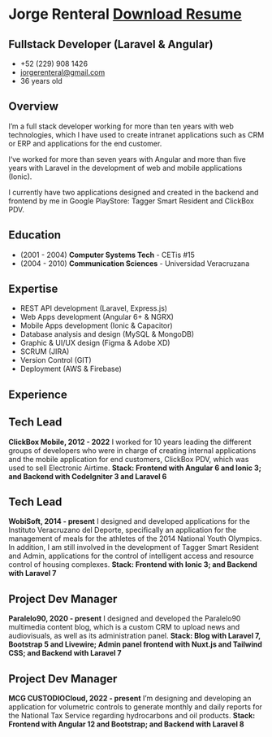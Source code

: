 # Jorge Renteral [Download Resume](https://github.com/jorgerenteral/resume/raw/main/Jorge%20Renteral%20-%20Resume%20(2022).pdf)
## Fullstack Developer (Laravel & Angular)
- +52 (229) 908 1426
- jorgerenteral@gmail.com
- 36 years old

## Overview
I’m a full stack developer working for more than ten years with web technologies, which I have used to create intranet applications such as CRM or ERP and applications for the end customer.

I‘ve worked for more than seven years with Angular and more than five years with Laravel in the development of web and mobile applications (Ionic).

I currently have two applications designed and created in the backend and frontend by me in Google PlayStore: Tagger Smart Resident and ClickBox PDV.

## Education
- (2001 - 2004) **Computer Systems Tech** - CETis #15
- (2004 - 2010) **Communication Sciences** - Universidad Veracruzana

## Expertise
- REST API development (Laravel, Express.js)
- Web Apps development (Angular 6+ & NGRX)
- Mobile Apps development (Ionic & Capacitor)
- Database analysis and design (MySQL & MongoDB)
- Graphic & UI/UX design (Figma & Adobe XD)
- SCRUM (JIRA)
- Version Control (GIT)
- Deployment (AWS & Firebase)

## Experience

## Tech Lead
**ClickBox Mobile, 2012 - 2022**
I worked for 10 years leading the different groups of developers who were in charge of creating internal applications and the mobile application for end customers, ClickBox PDV, which was used to sell Electronic Airtime. **Stack: Frontend with Angular 6 and Ionic 3; and Backend with CodeIgniter 3 and Laravel 6**

## Tech Lead
**WobiSoft, 2014 - present**
I designed and developed applications for the Instituto Veracruzano del Deporte, specifically an application for the management of meals for the athletes of the 2014 National Youth Olympics. In addition, I am still involved in the development of Tagger Smart Resident and Admin, applications for the control of intelligent access and resource control of housing complexes. **Stack: Frontend with Ionic 3; and Backend with Laravel 7**

## Project Dev Manager
**Paralelo90, 2020 - present**
I designed and developed the Paralelo90 multimedia content blog, which is a custom CRM to upload news and audiovisuals, as well as its administration panel. **Stack: Blog with Laravel 7, Bootstrap 5 and Livewire; Admin panel frontend with Nuxt.js and Tailwind CSS; and Backend with Laravel 7**

## Project Dev Manager
**MCG CUSTODIOCloud, 2022 - present**
I’m designing and developing an application for volumetric controls to generate monthly and daily reports for the National Tax Service regarding hydrocarbons and oil products. **Stack: Frontend with Angular 12 and Bootstrap; and Backend with Laravel 8**
